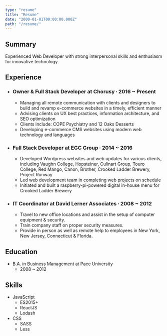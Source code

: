 ```yaml
---
type: "resume"
title: "Resume"
date: "2000-01-01T00:00:00.000Z"
path: "/resume/"
---
```


## Summary
Experienced Web Developer with strong interpersonal skills and enthusiasm for innovative technology. 

## Experience
- ### Owner & Full Stack Developer at Chorusy ∙ 2016 ~ Present
  - Managing all remote communication with clients and designers to build and revamp e-commerce websites in a timely, efficient manner
  - Advising clients on UX best practices, information architecture, and SEO optimization
  - Clients include: COPE Psychiatry and 12 Oaks Desserts
  - Developing e-commerce CMS websites using modern web technology and languages
- ### Full Stack Developer at EGC Group ∙ 2014 ~ 2016
  - Developed Wordpress websites and web updates for various clients, including Vaughn College, Hopsteiner, Culinart Group, Touro College, Red Mango, Canon, Brother, Crooked Ladder Brewery, Project Runway
  - Led web development team in completing web projects on schedule
  - Initiated and built a raspberry-pi-powered digital in-house menu for Crooked Ladder Brewery
- ### IT Coordinator at David Lerner Associates ∙ 2008 ~ 2012
  - Travel to new office locations and assist in the setup of computer equipment & security.
  - Train company staff on proper security measures.
  - Provide in person as well as remote help to employees in New York, New Jersey, Connecticut & Florida.

## Education
- B.A. in Business Management at Pace University
  - 2008 ~ 2012

## Skills
- JavaScript
  - ES2015+
  - ReactJS
  - Lodash
- CSS
  - SASS
  - Less
